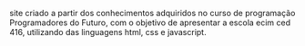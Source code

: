 site criado a partir dos conhecimentos adquiridos no curso de programação Programadores do Futuro, com o objetivo de apresentar a escola ecim ced 416, utilizando das linguagens html, css e javascript.